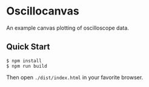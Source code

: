# Oscillocanvas
An example canvas plotting of oscilloscope data.
## Quick Start
```
$ npm install
$ npm run build
```
Then open `./dist/index.html` in your favorite browser.